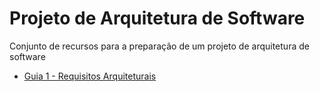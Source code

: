 # Projeto de Arquitetura de Software
Conjunto de recursos para a preparação de um projeto de arquitetura de software

- [Guia 1 - Requisitos Arquiteturais](https://github.com/marco-mendes/projeto-arquitetura-software/blob/main/1.1%20Requisitos%20Arquiteturais.md)
